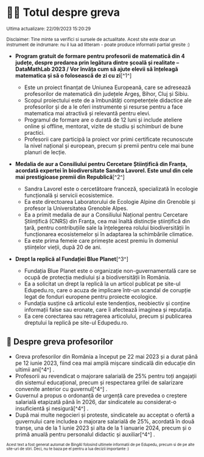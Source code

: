 # 👩‍🏫 Totul despre greva
<sub>Ultima actualizare: 22/09/2023 15:20:29</sub>

<sub>Disclaimer: Tine minte sa verifici si sursele de actualitate. Acest site este doar un instrument de indrumare: nu il lua ad litteram - poate produce informatii partial gresite :)</sub>

- **Program gratuit de formare pentru profesorii de matematică din 4 județe, despre predarea prin legătura dintre școală și realitate – DataMathLab 2023 / Vor învăța cum să ajute elevii să înțeleagă matematica și să o folosească de zi cu zi**[^1^]
    - Este un proiect finanțat de Uniunea Europeană, care se adresează profesorilor de matematică din județele Argeș, Bihor, Cluj și Sibiu.
    - Scopul proiectului este de a îmbunătăți competențele didactice ale profesorilor și de a le oferi instrumente și resurse pentru a face matematica mai atractivă și relevantă pentru elevi.
    - Programul de formare are o durată de 12 luni și include ateliere online și offline, mentorat, vizite de studiu și schimburi de bune practici.
    - Profesorii care participă la proiect vor primi certificate recunoscute la nivel național și european, precum și premii pentru cele mai bune planuri de lecție.

- **Medalia de aur a Consiliului pentru Cercetare Științifică din Franța, acordată expertei în biodiversitate Sandra Lavorel. Este unul din cele mai prestigioase premii din Republică**[^2^]
    - Sandra Lavorel este o cercetătoare franceză, specializată în ecologie funcțională și servicii ecosistemice.
    - Ea este directoarea Laboratorului de Ecologie Alpine din Grenoble și profesor la Universitatea Grenoble Alpes.
    - Ea a primit medalia de aur a Consiliului Național pentru Cercetare Științifică (CNRS) din Franța, cea mai înaltă distincție științifică din țară, pentru contribuțiile sale la înțelegerea rolului biodiversității în funcționarea ecosistemelor și în adaptarea la schimbările climatice.
    - Ea este prima femeie care primește acest premiu în domeniul științelor vieții, după 20 de ani.

- **Drept la replică al Fundației Blue Planet**[^3^]
    - Fundația Blue Planet este o organizație non-guvernamentală care se ocupă de protecția mediului și a biodiversității în România.
    - Ea a solicitat un drept la replică la un articol publicat pe site-ul Edupedu.ro, care o acuza de implicare într-un scandal de corupție legat de fonduri europene pentru proiecte ecologice.
    - Fundația susține că articolul este tendențios, neobiectiv și conține informații false sau eronate, care îi afectează imaginea și reputația.
    - Ea cere corectarea sau retragerea articolului, precum și publicarea dreptului la replică pe site-ul Edupedu.ro.

## 🏫 Despre greva profesorilor
- Greva profesorilor din România a început pe 22 mai 2023 și a durat până pe 12 iunie 2023, fiind cea mai amplă mișcare sindicală din educație din ultimii ani[^4^] .
- Profesorii au revendicat o majorare salarială de 25% pentru toți angajații din sistemul educațional, precum și respectarea grilei de salarizare convenite anterior cu guvernul[^4^] .
- Guvernul a propus o ordonanță de urgență care prevedea o creștere salarială etapizată până în 2026, dar sindicatele au considerat-o insuficientă și nesigură[^4^] .
- După mai multe negocieri și proteste, sindicatele au acceptat o ofertă a guvernului care includea o majorare salarială de 25%, acordată în două tranșe, una de la 1 iunie 2023 și alta de la 1 ianuarie 2024, precum și o primă anuală pentru personalul didactic și auxiliar[^4^] .


<sub><sub>Acest text a fost generat automat de BingAI folosind ultimele informatii de pe Edupedu, precum si de pe alte site-uri de stiri. Deci, nu te baza pe el pentru a lua decizii importante :)</sub></sub>